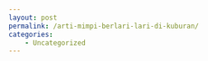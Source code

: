```yaml
---
layout: post
permalink: /arti-mimpi-berlari-lari-di-kuburan/
categories:
    - Uncategorized
---
```


